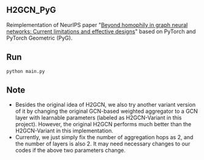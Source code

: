 ## H2GCN_PyG

Reimplementation of NeurIPS paper "[Beyond homophily in graph neural networks: Current limitations and effective designs](https://proceedings.neurips.cc/paper/2020/hash/58ae23d878a47004366189884c2f8440-Abstract.html)" based on PyTorch and PyTorch Geometric (PyG).



## Run

```
python main.py
```



## Note

- Besides the original idea of H2GCN, we also try another variant version of it by changing the original GCN-based weighted aggregator to a GCN layer with learnable parameters (labeled as H2GCN-Variant in this project). However, the original H2GCN performs much better than the H2GCN-Variant in this implementation.
- Currently, we just simply fix the number of aggregation hops as 2, and the number of layers is also 2. It may need necessary changes to our codes if the above two parameters change.